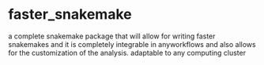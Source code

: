 # faster_snakemake
a complete snakemake package that will allow for writing faster snakemakes and it is completely integrable in anyworkflows and also allows for the customization of the analysis. adaptable to any computing cluster
